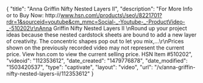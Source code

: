{
    "title": "Anna Griffin Nifty Nested Layers II",
    "description": "For More Info or to Buy Now: http:\/\/www.hsn.com\/products\/seo\/8221701?rdr=1&sourceid=youtube&cm_mmc=Social-_-Youtube-_-ProductVideo-_-510202\r\nAnna Griffin Nifty Nested Layers II  \nRound up your project ideas because these nested cardstock sheets are bound to add a new layer of creativity. The concentric shapes pop out to let you mix,...\r\nPrices shown on the previously recorded video may not represent the current price.  View hsn.com to view the current selling price. HSN Item #510202",
    "videoid": "112353612",
    "date_created": "1479776878",
    "date_modified": "1503420537",
    "type": "captivate",
    "layout": "video",
    "url": "\/v\/anna-griffin-nifty-nested-layers-ii\/112353612"
}